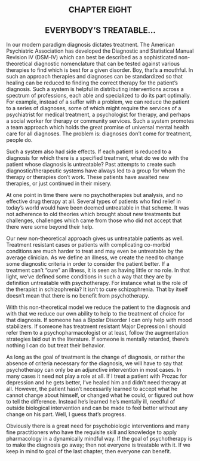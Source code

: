 <center><h2>CHAPTER EIGHT</center></h2>
<center><h2>EVERYBODY’S TREATABLE...</center></h2>

In our modern paradigm diagnosis dictates treatment. The American Psychiatric
Association has developed the Diagnostic and Statistical Manual Revision IV (DSM-IV) which can best be described as a sophisticated non-theoretical diagnostic nomenclature that can be tested against various therapies to find which is best for a given disorder. Boy, that’s a mouthful. In such an approach therapies and diagnoses can be standardized so that healing can be reduced to finding the correct therapy for the patient’s diagnosis. Such a system is helpful in distributing interventions across a spectrum of professions, each able and specialized to do its part optimally. For example, instead of a suffer with a problem, we can reduce the patient to a series of diagnoses, some of which might require the services of a psychiatrist for medical treatment, a psychologist for therapy, and perhaps a social worker for therapy or community services. Such a system promotes a team approach which holds the great promise of universal mental health care for all diagnoses. The problem is: diagnoses don’t come for treatment, people do.

Such a system also had side effects. If each patient is reduced to a diagnosis
for which there is a specified treatment, what do we do with the patient whose diagnosis is untreatable? Past attempts to create such diagnostic/therapeutic systems have always led to a group for whom the therapy or therapies don’t work. These patients have awaited new therapies, or just continued in their misery.

At one point in time there were no psychotherapies but analysis, and no
effective drug therapy at all. Several types of patients who find relief in today’s world would have been deemed untreatable in that scheme. It was not adherence to old theories which brought about new treatments but challenges, challenges which came from those who did not accept that there were some beyond their help.

Our new non-theoretical approach gives us untreatable patients as well.
Treatment resistant cases or patients with complicating co-morbid conditions are much harder to treat and may even be untreatable by the average clinician. As we define an illness, we create the need to change some diagnostic criteria in order to consider the patient better. If a treatment can’t “cure” an illness, it is seen as having little or no role. In that light, we’ve defined some conditions in such a way that they are by definition untreatable with psychotherapy. For instance what is the role of the therapist in schizophrenia? It isn’t to cure schizophrenia. That by itself doesn’t mean that there is no benefit from psychotherapy.

With this non-theoretical model we reduce the patient to the diagnosis and with
that we reduce our own ability to help to the treatment of choice for that diagnosis. If someone has a Bipolar Disorder I can only help with mood stabilizers. If someone has treatment resistant Major Depression I should refer them to a psychopharmacologist or at least, follow the augmentation strategies laid out in the literature. If someone is mentally retarded, there’s nothing I can do but treat their behavior.

As long as the goal of treatment is the change of diagnosis, or rather the
absence of criteria necessary for the diagnosis, we will have to say that psychotherapy can only be an adjunctive intervention in most cases. In many cases it need not play a role at all. If I treat a patient with Prozac for depression and he gets better, I’ve healed him and didn’t need therapy at all. However, the patient hasn’t necessarily learned to accept what he cannot change about himself, or changed what he could, or figured out how to tell the difference. Instead he’s learned he’s mentally ill, needful of outside biological intervention and can be made to feel better without any change on his part. Well, I guess that’s progress.

Obviously there is a great need for psychobiologic interventions and many fine
practitioners who have the requisite skill and knowledge to apply pharmacology in a dynamically mindful way. If the goal of psychotherapy is to make the diagnosis go away; then not everyone is treatable with it. If we keep in mind to goal of the last chapter, then everyone can benefit.

